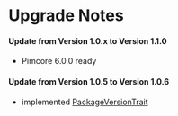 # Upgrade Notes

#### Update from Version 1.0.x to Version 1.1.0
- Pimcore 6.0.0 ready

#### Update from Version 1.0.5 to Version 1.0.6
- implemented [PackageVersionTrait](https://github.com/pimcore/pimcore/blob/master/lib/Extension/Bundle/Traits/PackageVersionTrait.php)
